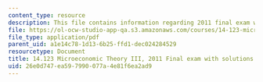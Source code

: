 ```yaml
---
content_type: resource
description: This file contains information regarding 2011 final exam with solutions.
file: https://ol-ocw-studio-app-qa.s3.amazonaws.com/courses/14-123-microeconomic-theory-iii-spring-2015/26e0d747ea597990077a4e81f6ea2ad9_MIT14_123S15_Final2011.pdf
file_type: application/pdf
parent_uid: a1e14c78-1d13-6b25-ffd1-dec024284529
resourcetype: Document
title: 14.123 Microeconomic Theory III, 2011 Final exam with solutions
uid: 26e0d747-ea59-7990-077a-4e81f6ea2ad9
---
```

